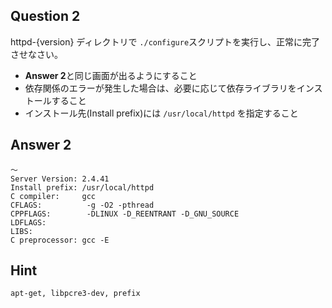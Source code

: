 ## Question 2
httpd-{version} ディレクトリで `./configure`スクリプトを実行し、正常に完了させなさい。
- **Answer 2**と同じ画面が出るようにすること  
- 依存関係のエラーが発生した場合は、必要に応じて依存ライブラリをインストールすること
- インストール先(Install prefix)には `/usr/local/httpd` を指定すること

## Answer 2
```
〜
Server Version: 2.4.41
Install prefix: /usr/local/httpd
C compiler:     gcc
CFLAGS:          -g -O2 -pthread
CPPFLAGS:        -DLINUX -D_REENTRANT -D_GNU_SOURCE
LDFLAGS:
LIBS:
C preprocessor: gcc -E
```

## Hint
`apt-get, libpcre3-dev, prefix`
